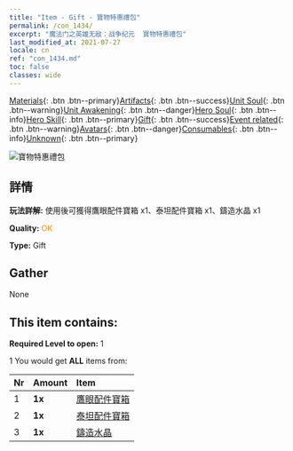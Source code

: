 ```yaml
---
title: "Item - Gift - 寶物特惠禮包"
permalink: /con_1434/
excerpt: "魔法门之英雄无敌：战争纪元  寶物特惠禮包"
last_modified_at: 2021-07-27
locale: cn
ref: "con_1434.md"
toc: false
classes: wide
---
```

 [Materials](/ItemsCN/){: .btn .btn--primary}[Artifacts](/ItemsCN/Artifacts/){: .btn .btn--success}[Unit Soul](/ItemsCN/UnitSoul/){: .btn .btn--warning}[Unit Awakening](/ItemsCN/UnitAwakening/){: .btn .btn--danger}[Hero Soul](/ItemsCN/HeroSoul/){: .btn .btn--info}[Hero Skill](/ItemsCN/HeroSkill/){: .btn .btn--primary}[Gift](/ItemsCN/Gift/){: .btn .btn--success}[Event related](/ItemsCN/Events/){: .btn .btn--warning}[Avatars](/ItemsCN/Avatars/){: .btn .btn--danger}[Consumables](/ItemsCN/Consumables/){: .btn .btn--info}[Unknown](/ItemsCN/Unknown/){: .btn .btn--primary}

 ![寶物特惠禮包](/images/t/i_907048.png)

## 詳情
 **玩法詳解:** 使用後可獲得鷹眼配件寶箱 x1、泰坦配件寶箱 x1、鑄造水晶 x1

 **Quality:** <span style="color: #FF8C00">OK</span>

 **Type:** Gift

## Gather

  None

## This item contains:

 **Required Level to open:** 1

 1 You would get **ALL** items  from:

  | Nr | Amount |     Item    |
  |:---|:-------|:------------|
  | 1 |  **1x** | [鷹眼配件寶箱](/cn/Items/con_1349/) |  | 
  | 2 |  **1x** | [泰坦配件寶箱](/cn/Items/con_1343/) |  | 
  | 3 |  **1x** | [鑄造水晶](/cn/Items/art_189/) |  | 
